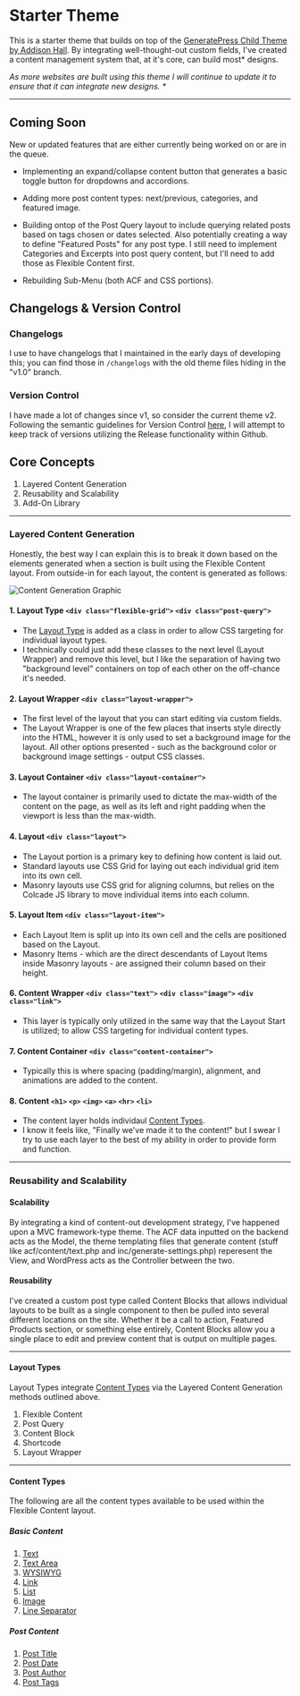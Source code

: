 # Starter Theme

This is a starter theme that builds on top of the [GeneratePress Child Theme by Addison Hall](https://github.com/addisonhall/generatepress-child "GitHub Link"). By integrating well-thought-out custom fields, I've created a content management system that, at it's core, can build most* designs. 

*As more websites are built using this theme I will continue to update it to ensure that it can integrate new designs. \**

---

## Coming Soon

New or updated features that are either currently being worked on or are in the queue.

- Implementing an expand/collapse content button that generates a basic toggle button for dropdowns and accordions. 

- Adding more post content types: next/previous, categories, and featured image.

- Building ontop of the Post Query layout to include querying related posts based on tags chosen or dates selected. Also potentially creating a way to define "Featured Posts" for any post type. I still need to implement Categories and Excerpts into post query content, but I'll need to add those as Flexible Content first.

- Rebuilding Sub-Menu (both ACF and CSS portions).

## Changelogs & Version Control

### Changelogs
I use to have changelogs that I maintained in the early days of developing this; you can find those in `/changelogs` with the old theme files hiding in the "v1.0" branch. 

### Version Control

I have made a lot of changes since v1, so consider the current theme v2. Following the semantic guidelines for Version Control [here](https://semver.org/ "Semantic Versioning 2.0.0"), I will attempt to keep track of versions utilizing the Release functionality within Github.

## Core Concepts

1. Layered Content Generation
2. Reusability and Scalability
3. Add-On Library

---

### Layered Content Generation

Honestly, the best way I can explain this is to break it down based on the elements generated when a section is built using the Flexible Content layout. From outside-in for each layout, the content is generated as follows:

![Content Generation Graphic](https://i.imgur.com/RtqvSv7.png)

#### 1. Layout Type `<div class="flexible-grid">` `<div class="post-query">`

- The [Layout Type](#layout-types) is added as a class in order to allow CSS targeting for individual layout types. 
- I technically could just add these classes to the next level (Layout Wrapper) and remove this level, but I like the separation of having two "background level" containers on top of each other on the off-chance it's needed.

#### 2. Layout Wrapper `<div class="layout-wrapper">`

- The first level of the layout that you can start editing via custom fields. 
- The Layout Wrapper is one of the few places that inserts style directly into the HTML, however it is only used to set a background image for the layout. All other options presented - such as the background color or background image settings - output CSS classes.

#### 3. Layout Container `<div class="layout-container">`

- The layout container is primarily used to dictate the max-width of the content on the page, as well as its left and right padding when the viewport is less than the max-width. 

#### 4. Layout `<div class="layout">`

- The Layout portion is a primary key to defining how content is laid out. 
- Standard layouts use CSS Grid for laying out each individual grid item into its own cell.
- Masonry layouts use CSS grid for aligning columns, but relies on the Colcade JS library to move individual items into each column. 

#### 5. Layout Item `<div class="layout-item">`

- Each Layout Item is split up into its own cell and the cells are positioned based on the Layout. 
- Masonry Items - which are the direct descendants of Layout Items inside Masonry layouts - are assigned their column based on their height. 

#### 6. Content Wrapper `<div class="text">` `<div class="image">` `<div class="link">`

- This layer is typically only utilized in the same way that the Layout Start is utilized; to allow CSS targeting for individual content types.

#### 7. Content Container `<div class="content-container">`

- Typically this is where spacing (padding/margin), alignment, and animations are added to the content.

#### 8. Content `<h1>` `<p>` `<img>` `<a>` `<hr>` `<li>`

- The content layer holds individaul [Content Types](#content-types). 
- I know it feels like, "Finally we've made it to the content!" but I swear I try to use each layer to the best of my ability in order to provide form and function.

---

### Reusability and Scalability

#### Scalability

By integrating a kind of content-out development strategy, I've happened upon a MVC framework-type theme. The ACF data inputted on the backend acts as the Model, the theme templating files that generate content (stuff like acf/content/text.php and inc/generate-settings.php) reperesent the View, and WordPress acts as the Controller between the two.

#### Reusability

I've created a custom post type called Content Blocks that allows individual layouts to be built as a single component to then be pulled into several different locations on the site. Whether it be a call to action, Featured Products section, or something else entirely, Content Blocks allow you a single place to edit and preview content that is output on multiple pages.

---

#### Layout Types

Layout Types integrate [Content Types](#content-types) via the Layered Content Generation methods outlined above.

1. Flexible Content
2. Post Query
3. Content Block
4. Shortcode
5. Layout Wrapper

---

#### Content Types

The following are all the content types available to be used within the Flexible Content layout.

##### Basic Content

1. [Text](https://i.imgur.com/U5aE1EN.png)
2. [Text Area](https://i.imgur.com/ALMMLL7.png)
3. [WYSIWYG](https://i.imgur.com/xlN1zvf.png)
4. [Link](https://i.imgur.com/mOjtkJX.png)
5. [List](https://i.imgur.com/9NiIXSL.png)
6. [Image](https://i.imgur.com/cGPecH5.png)
7. [Line Separator](https://i.imgur.com/Md5Bljh.png)

##### Post Content

1. [Post Title](https://i.imgur.com/utIKTLS.png)
2. [Post Date](https://i.imgur.com/aj05zDY.png)
3. [Post Author](https://i.imgur.com/iqGl6MD.png)
4. [Post Tags](https://i.imgur.com/hSJ52m1.png)